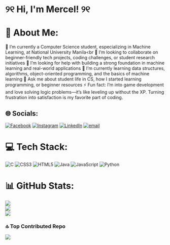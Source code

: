 # ୨୧ Hi, I'm Mercel! ୨୧

# 💫 About Me:
🔭 I’m currently a Computer Science student, especializing in Machine Learning, at National University Manila<br
👯 I’m looking to collaborate on beginner-friendly tech projects, coding challenges, or student research initiatives
🤝 I’m looking for help with building a strong foundation in machine learning and real-world applications
🌱 I’m currently learning data structures, algorithms, object-oriented programming, and the basics of machine learning
💬 Ask me about student life in CS, how I started learning programming, or beginner resources
⚡ Fun fact: I’m into game development and love solving logic problems—it’s like leveling up without the XP. Turning frustration into satisfaction is my favorite part of coding. 

## 🌐 Socials:
[![Facebook](https://img.shields.io/badge/Facebook-%231877F2.svg?logo=Facebook&logoColor=white)](https://facebook.com/@ohmrcl) [![Instagram](https://img.shields.io/badge/Instagram-%23E4405F.svg?logo=Instagram&logoColor=white)](https://instagram.com/@ohmrclvs_) [![LinkedIn](https://img.shields.io/badge/LinkedIn-%230077B5.svg?logo=linkedin&logoColor=white)](https://linkedin.com/in/@mrclmacasinag) [![email](https://img.shields.io/badge/Email-D14836?logo=gmail&logoColor=white)](mailto:macasinag2611@gmail.com) 

# 💻 Tech Stack:
![C](https://img.shields.io/badge/c-%2300599C.svg?style=flat&logo=c&logoColor=white) ![CSS3](https://img.shields.io/badge/css3-%231572B6.svg?style=flat&logo=css3&logoColor=white) ![HTML5](https://img.shields.io/badge/html5-%23E34F26.svg?style=flat&logo=html5&logoColor=white) ![Java](https://img.shields.io/badge/java-%23ED8B00.svg?style=flat&logo=openjdk&logoColor=white) ![JavaScript](https://img.shields.io/badge/javascript-%23323330.svg?style=flat&logo=javascript&logoColor=%23F7DF1E) ![Python](https://img.shields.io/badge/python-3670A0?style=flat&logo=python&logoColor=ffdd54)
# 📊 GitHub Stats:
![](https://github-readme-stats.vercel.app/api?username=ohmrcl1218&theme=dark&hide_border=false&include_all_commits=true&count_private=true)<br/>
![](https://nirzak-streak-stats.vercel.app/?user=ohmrcl1218&theme=dark&hide_border=false)<br/>
![](https://github-readme-stats.vercel.app/api/top-langs/?username=ohmrcl1218&theme=dark&hide_border=false&include_all_commits=true&count_private=true&layout=compact)

### 🔝 Top Contributed Repo
![](https://github-contributor-stats.vercel.app/api?username=ohmrcl1218&limit=5&theme=date_night&combine_all_yearly_contributions=true)

